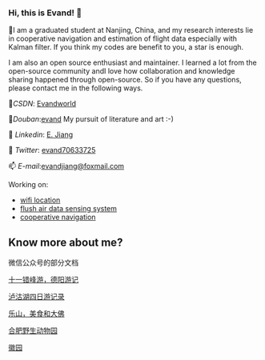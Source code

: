 ### Hi, this is Evand! 👋

🔭I am a graduated student at Nanjing, China, and my research interests lie in cooperative navigation and estimation of flight data especially with Kalman filter. If you think my codes are benefit to you, a star is enough.

I am also an open source enthusiast and maintainer. I learned a lot from the open-source community andI love how collaboration and knowledge sharing happened through open-source. So if you have any questions, please contact me in the following ways.

👯*CSDN*: <a href="https://blog.csdn.net/callmeup" target="_blank">Evandworld</a> 

📖*Douban*:<a href="https://www.douban.com/people/170811349">evand</a> My pursuit of literature and art :-)

🌱 *Linkedin*: <a href="https://www.linkedin.com/in/%E4%BF%9D%E7%9D%BF-%E8%92%8B-966abb223" target="_blank">E. Jiang</a> 
 
💬 *Twitter*: <a href="https://twitter.com/evand70633725" target="_blank">evand70633725</a> 

📫 *E-mail*:evandjiang@foxmail.com

Working on:

- [wifi location](https://github.com/evandworld/wifi-location/)
- [flush air data sensing system](https://github.com/evandworld/FADSpublic)
- [cooperative navigation](https://github.com/evandworld/distributedCNpublic)

## Know more about me?


微信公众号的部分文档

[十一错峰游，德阳游记](https://mp.weixin.qq.com/s/bMFoQEmo8YSF57VJieDcig)

[泸沽湖四日游记录](https://mp.weixin.qq.com/s/XOpd05QqJHVRZnUhP54hpg)

[乐山，美食和大佛](https://mp.weixin.qq.com/s/TU0AjLjMpsoi9m8SuznmEw)

[合肥野生动物园](https://mp.weixin.qq.com/s/IVpivtVqEzcaUPCExj6M-A)

[徽园](https://mp.weixin.qq.com/s/mONCOIqgM-7wcVZGdKpiPw)


<!--
**evandworld/evandworld** is a ✨ _special_ ✨ repository because its `README.md` (this file) appears on your GitHub profile.

Here are some ideas to get you started:

- 🔭 I’m currently working on ...
- 🌱 I’m currently learning ...
- 👯 I’m looking to collaborate on ...
- 🤔 I’m looking for help with ...
- 💬 Ask me about ...
- 📫 How to reach me: ...
- 😄 Pronouns: ...
- ⚡ Fun fact: ...
-->
